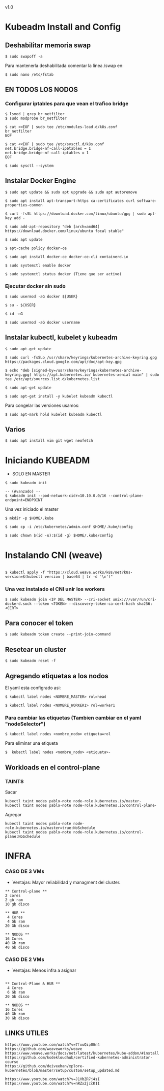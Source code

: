 v1.0
# Kubeadm Install and Config

## Deshabilitar memoria swap
```
$ sudo swapoff -a
```
Para mantenerla deshabilitada comentar la linea /swap en:
```
$ sudo nano /etc/fstab
```
## EN TODOS LOS NODOS 
### Configurar iptables para que vean el trafico bridge

```
$ lsmod | grep br_netfilter
$ sudo modprobe br_netfilter

$ cat <<EOF | sudo tee /etc/modules-load.d/k8s.conf
br_netfilter
EOF

$ cat <<EOF | sudo tee /etc/sysctl.d/k8s.conf
net.bridge.bridge-nf-call-ip6tables = 1
net.bridge.bridge-nf-call-iptables = 1
EOF

$ sudo sysctl --system
```
## Instalar Docker Engine

```
$ sudo apt update && sudo apt upgrade && sudo apt autoremove

$ sudo apt install apt-transport-https ca-certificates curl software-properties-common

$ curl -fsSL https://download.docker.com/linux/ubuntu/gpg | sudo apt-key add - 

$ sudo add-apt-repository "deb [arch=amd64] https://download.docker.com/linux/ubuntu focal stable"

$ sudo apt update

$ apt-cache policy docker-ce

$ sudo apt install docker-ce docker-ce-cli containerd.io

$ sudo systemctl enable docker

$ sudo systemctl status docker (Tiene que ser activo)
```
### Ejecutar docker sin sudo

```
$ sudo usermod -aG docker ${USER}

$ su - ${USER}

$ id -nG

$ sudo usermod -aG docker username

```
## Instalar kubectl, kubelet y kubeadm

```
$ sudo apt-get update

$ sudo curl -fsSLo /usr/share/keyrings/kubernetes-archive-keyring.gpg https://packages.cloud.google.com/apt/doc/apt-key.gpg

$ echo "deb [signed-by=/usr/share/keyrings/kubernetes-archive-keyring.gpg] https://apt.kubernetes.io/ kubernetes-xenial main" | sudo tee /etc/apt/sources.list.d/kubernetes.list

$ sudo apt-get update

$ sudo apt-get install -y kubelet kubeadm kubectl 

```

Para congelar las versiones usamos:

```
$ sudo apt-mark hold kubelet kubeadm kubectl

```
## Varios

```
$ sudo apt install vim git wget neofetch
```

# Iniciando KUBEADM

- SOLO EN MASTER
```
$ sudo kubeadm init 

-- (Avanzado) --
$ kubeadm init --pod-network-cidr=10.10.0.0/16 --control-plane-endpoint=ENDPOINT
```
Una vez iniciado el master
```
$ mkdir -p $HOME/.kube

$ sudo cp -i /etc/kubernetes/admin.conf $HOME/.kube/config

$ sudo chown $(id -u):$(id -g) $HOME/.kube/config
```

# Instalando CNI (weave)
```

$ kubectl apply -f "https://cloud.weave.works/k8s/net?k8s-version=$(kubectl version | base64 | tr -d '\n')"
```
### Una vez instalado el CNI unir los workers
```
$ sudo kubeadm join <IP DEL MASTER> --cri-socket unix:///var/run/cri-dockerd.sock --token <TOKEN> --discovery-token-ca-cert-hash sha256:<CERT>
```
## Para conocer el token
```
$ sudo kubeadm token create --print-join-command
```

## Resetear un cluster
```
$ sudo kubeadm reset -f 
```
## Agregando etiquetas a los nodos

El yaml esta configrado asi:
```
$ kubectl label nodes <NOMBRE_MASTER> rol=head

$ kubectl label nodes <NOMBRE_WORKER1> rol=worker1
```

### Para cambiar las etiquetas (Tambien cambiar en el yaml "nodeSelector")

```
$ kubectl label nodes <nombre_nodo> etiqueta=rol
```
Para eliminar una etiqueta

```
$  kubectl label nodes <nombre_nodo> <etiqueta>-
```
## Workloads en el control-plane

### TAINTS

Sacar
```
kubectl taint nodes pablo-note node-role.kubernetes.io/master-
kubectl taint nodes pablo-note node-role.kubernetes.io/control-plane-
```
Agregar
```
kubectl taint nodes pablo-note node-role.kubernetes.io/master=true:NoSchedule
kubectl taint nodes pablo-note node-role.kubernetes.io/control-plane:NoSchedule
```

# INFRA

### CASO DE 3 VMs 

- Ventajas: Mayor reliabilidad y managment del cluster.

```
** Control-plane **
2 cores
2 gb ram
10 gb disco

** HUB ** 
 4 Cores
 4 Gb ram
20 Gb disco

** NODOS **
16 Cores
40 Gb ram
40 Gb disco
```

### CASO DE 2 VMs

- Ventajas: Menos infra a asignar

```

** Control-Plane & HUB **
 4 Cores
 6 Gb ram
20 Gb disco

** NODOS **
16 Cores
40 Gb ram
30 Gb disco
```

## LINKS UTILES
```
https://www.youtube.com/watch?v=7fxuQip0Gn4
https://github.com/weaveworks/weave
https://www.weave.works/docs/net/latest/kubernetes/kube-addon/#install
https://github.com/kodekloudhub/certified-kubernetes-administrator-course
https://github.com/deiveehan/xplore-kubernetes/blob/master/setup/custom/setup_updated.md

https://www.youtube.com/watch?v=J1VbZR7j4sI
https://www.youtube.com/watch?v=nRZx2jccK1I
```

